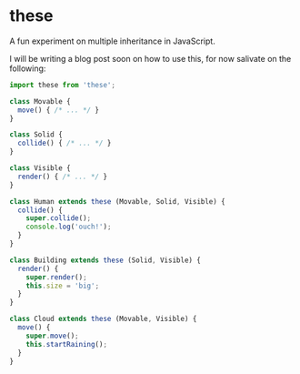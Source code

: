 # these
A fun experiment on multiple inheritance in JavaScript.

I will be writing a blog post soon on how to use this, for now salivate on the following:

```javascript
import these from 'these';

class Movable {
  move() { /* ... */ }
}

class Solid {
  collide() { /* ... */ }
}

class Visible {
  render() { /* ... */ }
}

class Human extends these (Movable, Solid, Visible) {
  collide() {
    super.collide();
    console.log('ouch!');
  }
}

class Building extends these (Solid, Visible) {
  render() {
    super.render();
    this.size = 'big';
  }
}

class Cloud extends these (Movable, Visible) {
  move() {
    super.move();
    this.startRaining();
  }
}
```
